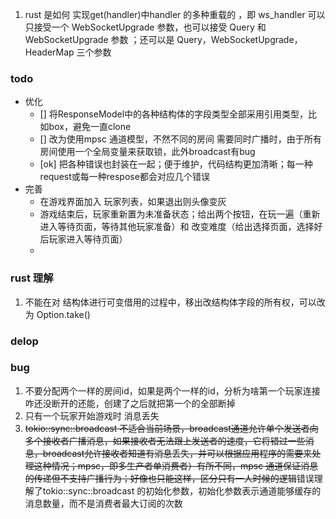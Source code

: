 1. rust 是如何 实现get(handler)中handler 的多种重载的 ，即 ws_handler 可以只接受一个 WebSocketUpgrade 参数，也可以接受 Query 和 WebSocketUpgrade 参数 ；还可以是 Query，WebSocketUpgrade，HeaderMap 三个参数
   
### todo
- 优化
  - [] 将ResponseModel中的各种结构体的字段类型全部采用引用类型，比如box，避免一直clone
  - [] 改为使用mpsc 通道模型，不然不同的房间 需要同时广播时，由于所有房间使用一个全局变量来获取锁，此外broadcast有bug
  - [ok] 把各种错误也封装在一起；便于维护，代码结构更加清晰；每一种request或每一种respose都会对应几个错误
- 完善
  - 在游戏界面加入 玩家列表，如果退出则头像变灰
  - 游戏结束后，玩家重新置为未准备状态；给出两个按钮，在玩一遍（重新进入等待页面，等待其他玩家准备）和 改变难度（给出选择页面，选择好后玩家进入等待页面）
  - 

### rust 理解
1. 不能在对 结构体进行可变借用的过程中，移出改结构体字段的所有权，可以改为 Option.take()


### delop

### bug
1. 不要分配两个一样的房间id，如果是两个一样的id，分析为啥第一个玩家连接咋还没断开的还能，创建了之后就把第一个的全部断掉
2. 只有一个玩家开始游戏时 消息丢失
3. ~~tokio::sync::broadcast 不适合当前场景，broadcast通道允许单个发送者向多个接收者广播消息，如果接收者无法跟上发送者的速度，它将错过一些消息，broadcast允许接收者知道有消息丢失，并可以根据应用程序的需要来处理这种情况；mpsc，即多生产者单消费者）有所不同，mpsc 通道保证消息的传递但不支持广播行为；好像也只能这样，区分只有一人时候的逻辑~~错误理解了tokio::sync::broadcast 的初始化参数，初始化参数表示通道能够缓存的消息数量，而不是消费者最大订阅的次数